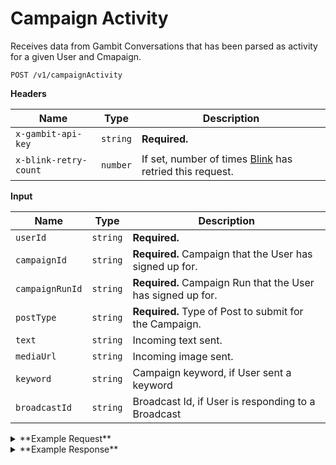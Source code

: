 # Campaign Activity

Receives data from Gambit Conversations that has been parsed as activity for a given User and Cmapaign.

```
POST /v1/campaignActivity
```

**Headers**

Name | Type | Description
--- | --- | ---
`x-gambit-api-key` | `string` | **Required.**
`x-blink-retry-count` | `number` | If set, number of times [Blink](github.com/dosomething/blink) has retried this request.

**Input**


Name | Type | Description
--- | --- | ---
`userId` | `string` | **Required.** 
`campaignId` | `string` | **Required.** Campaign that the User has signed up for.
`campaignRunId` | `string` | **Required.** Campaign Run that the User has signed up for.
`postType` | `string` | **Required.** Type of Post to submit for the Campaign.
`text` | `string` | Incoming text sent.
`mediaUrl` | `string` | Incoming image sent.
`keyword` | `string` | Campaign keyword, if User sent a keyword
`broadcastId` | `string` | Broadcast Id, if User is responding to a Broadcast

<details><summary>**Example Request**</summary><p>

```
curl -X "POST" "http://localhost:5000/v1/campaignActivity" \
     -H "x-gambit-api-key: totallysecret" \
     -H "Content-Type: application/x-www-form-urlencoded; charset=utf-8" \
     --data-urlencode "userId=59cd4c1910707d778633e30f" \
     --data-urlencode "text=I love rock and roll"
     --data-urlencode "postType=text"
     --data-urlencode "campaignRunId=8873"
     --data-urlencode "campaignId=6620" \
```

</p></details>

<details><summary>**Example Response**</summary><p>

```
{
  "data": {
    "replyTemplate": "invalidCompletedMenuCommand",
    "signup": {
      "id": 4037166,
      "campaign": {
        "id": 6620
      },
      "user": {
        "id": "59cd4c1910707d778633e30f"
      },
      "keyword": "dunkbot",
      "reportback": {
        "id": 4037166
      },
      "totalQuantitySubmitted": 4
    }
  }
}
```

</p></details>
